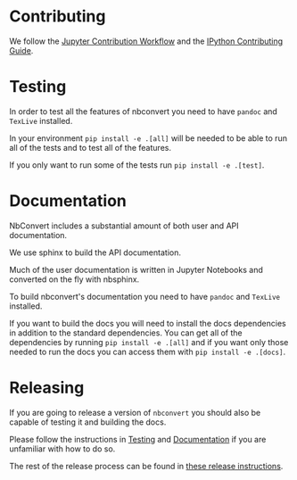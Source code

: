 # Contributing

We follow the
[Jupyter Contribution Workflow](https://jupyter.readthedocs.io/en/latest/contributor/content-contributor.html)
and the [IPython Contributing Guide](https://github.com/ipython/ipython/blob/master/CONTRIBUTING.md).

# Testing

In order to test all the features of nbconvert you need to have `pandoc` and
`TexLive` installed. 

In your environment `pip install -e .[all]` will be needed to be able to
run all of the tests and to test all of the features. 

If you only want to run some of the tests run `pip install -e .[test]`.

# Documentation

NbConvert includes a substantial amount of both user and API documentation. 

We use sphinx to build the API documentation. 

Much of the user documentation is written in Jupyter Notebooks and converted on the fly with nbsphinx. 


To build nbconvert's documentation you need to have `pandoc` and
`TexLive` installed. 

If you want to build the docs you will need to install the docs dependencies in addition to
the standard dependencies. You can get all of the dependencies by running `pip install -e
.[all]` and if you want only those needed to run the docs you can access them with `pip install -e .[docs]`.

# Releasing

If you are going to release a version of `nbconvert` you should also be capable
of testing it and building the docs. 

Please follow the instructions in [Testing](#testing) and [Documentation](#documentation) if
you are unfamiliar with how to do so.

The rest of the release process can be found in [these release instructions](./docs/source/development_release.rst).
